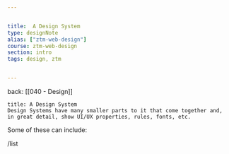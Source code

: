 ```yaml
---


title:  A Design System
type: designNote
alias: ["ztm-web-design"]
course: ztm-web-design
section: intro
tags: design, ztm


---
```

back: [[040 - Design]]

```ad-abstract
title: A Design System
Design Systems have many smaller parts to it that come together and, in great detail, show UI/UX properties, rules, fonts, etc.
```

Some of these can include:

/list

